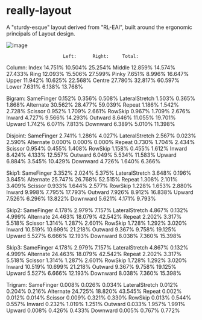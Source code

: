 # really-layout
A "sturdy-esque" layout derived from "RL-EAI", built around the ergonomic principals of Layout design.

![image](https://github.com/user-attachments/assets/6dd6244b-81b4-40c1-9646-025dd7258226)

                         Left:      Right:     Total:
Column:
        Index            14.751%    10.504%    25.254%
        Middle           12.859%    14.574%    27.433%
        Ring             12.093%    15.506%    27.599%
        Pinky             7.651%     8.996%    16.647%
        Upper            11.942%    10.625%    22.568%
        Centre           27.780%    32.817%    60.597%
        Lower             7.631%     6.138%    13.768%

Bigram:
        SameFinger        0.152%     0.356%     0.508%
        LateralStretch    1.503%     0.365%     1.868%
        Alternate        30.562%    28.477%    59.039%
        Repeat            1.186%     1.542%     2.728%
        Scissor           0.952%     1.709%     2.661%
        RowSkip           0.967%     1.709%     2.676%
        Inward            4.727%     9.566%    14.293%
        Outward           8.646%    11.055%    19.701%
        Upward            1.742%     6.071%     7.813%
        Downward          6.389%     5.010%    11.398%

Disjoint:
        SameFinger        2.741%     1.286%     4.027%
        LateralStretch    2.567%     0.023%     2.590%
        Alternate         0.000%     0.000%     0.000%
        Repeat            0.730%     1.704%     2.434%
        Scissor           0.954%     0.455%     1.408%
        RowSkip           1.158%     0.455%     1.612%
        Inward            8.424%     4.133%    12.557%
        Outward           6.049%     5.534%    11.583%
        Upward            6.884%     3.545%    10.429%
        Downward          4.726%     1.640%     6.366%

Skip1:
        SameFinger        3.352%     2.024%     5.375%
        LateralStretch    3.648%     0.196%     3.845%
        Alternate        25.747%    26.768%    52.515%
        Repeat            1.308%     2.101%     3.409%
        Scissor           0.933%     1.644%     2.577%
        RowSkip           1.228%     1.653%     2.880%
        Inward            9.998%     7.795%    17.793%
        Outward           7.926%     8.912%    16.838%
        Upward            7.526%     6.296%    13.822%
        Downward          5.621%     4.171%     9.793%

Skip2:
        SameFinger        4.178%     2.979%     7.157%
        LateralStretch    4.867%     0.132%     4.999%
        Alternate        24.463%    18.079%    42.542%
        Repeat            2.202%     3.317%     5.518%
        Scissor           1.314%     1.287%     2.601%
        RowSkip           1.728%     1.292%     3.020%
        Inward           10.519%    10.699%    21.218%
        Outward           9.367%     9.758%    19.125%
        Upward            5.527%     6.666%    12.193%
        Downward          8.038%     7.360%    15.398%

Skip3:
        SameFinger        4.178%     2.979%     7.157%
        LateralStretch    4.867%     0.132%     4.999%
        Alternate        24.463%    18.079%    42.542%
        Repeat            2.202%     3.317%     5.518%
        Scissor           1.314%     1.287%     2.601%
        RowSkip           1.728%     1.292%     3.020%
        Inward           10.519%    10.699%    21.218%
        Outward           9.367%     9.758%    19.125%
        Upward            5.527%     6.666%    12.193%
        Downward          8.038%     7.360%    15.398%

Trigram:
        SameFinger        0.008%     0.026%     0.034%
        LateralStretch    0.012%     0.204%     0.216%
        Alternate        24.725%    18.820%    43.545%
        Repeat            0.002%     0.012%     0.014%
        Scissor           0.009%     0.321%     0.330%
        RowSkip           0.013%     0.544%     0.557%
        Inward            0.232%     1.019%     1.251%
        Outward           0.033%     1.957%     1.991%
        Upward            0.008%     0.426%     0.433%
        Downward          0.005%     0.767%     0.772%
